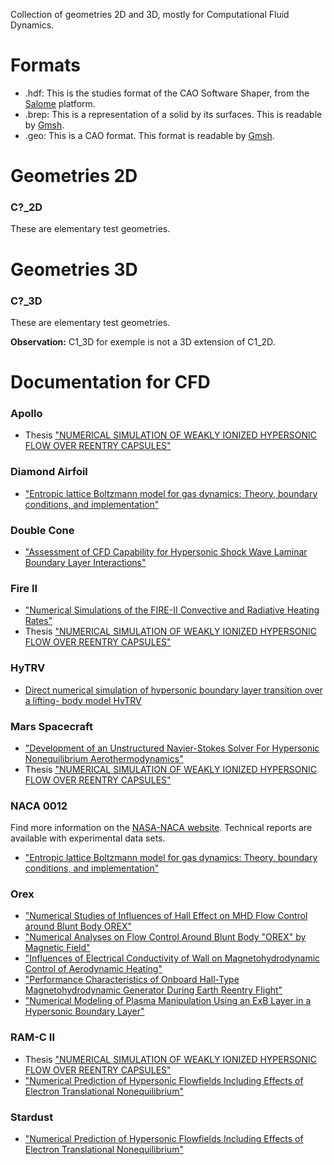 Collection of geometries 2D and 3D, mostly for Computational Fluid Dynamics.

# Formats
* .hdf: This is the studies format of the CAO Software Shaper, from the [Salome](https://docs.salome-platform.org/latest/main/index.html) platform.
* .brep: This is a representation of a solid by its surfaces. This is readable by [Gmsh](https://gmsh.info/).
* .geo: This is a CAO format. This format is readable by [Gmsh](https://gmsh.info/).

# Geometries 2D

### C?_2D
These are elementary test geometries.


# Geometries 3D

### C?_3D
These are elementary test geometries.

**Observation:** C1_3D for exemple is not a 3D extension of C1_2D.


# Documentation for CFD

### Apollo
* Thesis ["NUMERICAL SIMULATION OF
  WEAKLY IONIZED HYPERSONIC
  FLOW OVER REENTRY CAPSULES"](https://web.archive.org/web/20170809050846id_/http://ngpdlab.engin.umich.edu/files/papers/Scalabrin.pdf)

### Diamond Airfoil
* ["Entropic
  lattice Boltzmann model for gas dynamics: Theory,
  boundary conditions, and implementation"](https://journals.aps.org/pre/abstract/10.1103/PhysRevE.93.063302)

### Double Cone
* ["Assessment of CFD Capability for Hypersonic Shock
  Wave Laminar Boundary Layer Interactions"](https://www.mdpi.com/2226-4310/4/2/25)

### Fire II
* ["Numerical Simulations of the FIRE-II Convective and
  Radiative Heating Rates"](https://arc.aiaa.org/doi/abs/10.2514/6.2007-4044)
* Thesis ["NUMERICAL SIMULATION OF
    WEAKLY IONIZED HYPERSONIC
    FLOW OVER REENTRY CAPSULES"](https://web.archive.org/web/20170809050846id_/http://ngpdlab.engin.umich.edu/files/papers/Scalabrin.pdf)

### HyTRV
* [Direct numerical simulation of hypersonic
  boundary layer transition over a lifting-
  body model HyTRV](https://link.springer.com/content/pdf/10.1186/s42774-021-00082-x.pdf?pdf=button%20sticky)

### Mars Spacecraft
* ["Development of an Unstructured Navier-Stokes Solver
  For Hypersonic Nonequilibrium Aerothermodynamics"](https://arc.aiaa.org/doi/abs/10.2514/6.2005-5203)
* Thesis ["NUMERICAL SIMULATION OF
  WEAKLY IONIZED HYPERSONIC
  FLOW OVER REENTRY CAPSULES"](https://web.archive.org/web/20170809050846id_/http://ngpdlab.engin.umich.edu/files/papers/Scalabrin.pdf)

### NACA 0012
Find more information on the [NASA-NACA website](https://turbmodels.larc.nasa.gov/naca0012_val.html).
Technical reports are available with experimental data sets.
* ["Entropic
  lattice Boltzmann model for gas dynamics: Theory,
  boundary conditions, and implementation"](https://journals.aps.org/pre/abstract/10.1103/PhysRevE.93.063302)

### Orex
* ["Numerical Studies of Influences of Hall Effect on MHD Flow
  Control around Blunt Body OREX"](https://arc.aiaa.org/doi/abs/10.2514/6.2004-2561)
* ["Numerical Analyses on Flow Control Around Blunt Body "OREX" by Magnetic Field"](https://arc.aiaa.org/doi/abs/10.2514/6.2003-3760)
* ["Influences of Electrical Conductivity of Wall on
  Magnetohydrodynamic Control of Aerodynamic Heating"](https://arc.aiaa.org/doi/abs/10.2514/1.13770?journalCode=jsr)
* ["Performance Characteristics of Onboard Hall-Type
  Magnetohydrodynamic Generator
  During Earth Reentry Flight"](https://arc.aiaa.org/doi/abs/10.2514/1.B35364)
* ["Numerical Modeling of Plasma Manipulation Using an
  ExB Layer in a Hypersonic Boundary Layer"](https://arc.aiaa.org/doi/abs/10.2514/6.2009-3732)

### RAM-C II
* Thesis ["NUMERICAL SIMULATION OF
  WEAKLY IONIZED HYPERSONIC
  FLOW OVER REENTRY CAPSULES"](https://web.archive.org/web/20170809050846id_/http://ngpdlab.engin.umich.edu/files/papers/Scalabrin.pdf)
* ["Numerical Prediction of Hypersonic Flowfields Including Effects
  of Electron Translational Nonequilibrium"](https://arc.aiaa.org/doi/10.2514/1.T3963)

### Stardust
* ["Numerical Prediction of Hypersonic Flowfields Including Effects
  of Electron Translational Nonequilibrium"](https://arc.aiaa.org/doi/10.2514/1.T3963)


